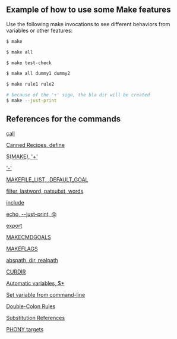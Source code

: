 Example of how to use some Make features
----------------------------------------

Use the following make invocations to see different behaviors from variables or
other features:

```sh
$ make

$ make all

$ make test-check

$ make all dummy1 dummy2

$ make rule1 rule2

# because of the '+' sign, the bla dir will be created
$ make --just-print
```

References for the commands
---------------------------
[call](https://www.gnu.org/software/make/manual/html_node/Call-Function.html)

[Canned Recipes, define](https://www.gnu.org/software/make/manual/html_node/Canned-Recipes.html)

[$(MAKE), '+'](https://www.gnu.org/software/make/manual/make.html#How-the-MAKE-Variable-Works)

['-'](https://www.gnu.org/software/make/manual/make.html#Errors-in-Recipes)

[MAKEFILE_LIST, .DEFAULT_GOAL](https://www.gnu.org/software/make/manual/html_node/Special-Variables.html)

[filter, lastword, patsubst, words](https://www.gnu.org/software/make/manual/html_node/Text-Functions.html)

[include](https://www.gnu.org/software/make/manual/html_node/Include.html)

[echo, --just-print, @](https://www.gnu.org/software/make/manual/make.html#Recipe-Echoing)

[export](https://www.gnu.org/software/make/manual/html_node/Variables_002fRecursion.html#index-variables_002c-exporting)

[MAKECMDGOALS](https://www.gnu.org/software/make/manual/html_node/Goals.html)

[MAKEFLAGS](https://www.gnu.org/software/make/manual/html_node/Options_002fRecursion.html)

[abspath, dir, realpath](https://www.gnu.org/software/make/manual/html_node/File-Name-Functions.html)

[CURDIR](https://www.gnu.org/software/make/manual/make.html#Quick-Reference)

[Automatic variables, $*](https://www.gnu.org/software/make/manual/html_node/Automatic-Variables.html)

[Set variable from command-line](https://www.gnu.org/software/make/manual/html_node/Overriding.html#index-command-line-variables)

[Double-Colon Rules](https://www.gnu.org/software/make/manual/html_node/Double_002dColon.html)

[Substitution References](https://www.gnu.org/software/make/manual/make.html#Substitution-Refs)

[PHONY targets](https://www.gnu.org/software/make/manual/html_node/Phony-Targets.html)

